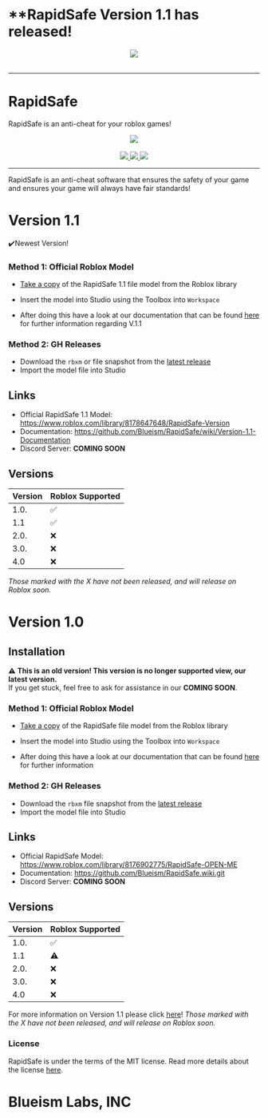 # **RapidSafe Version 1.1 has released!

<div align="center">
    <img src="https://media.discordapp.net/attachments/914444713929605153/916908959779143760/explorer-icon-22.png"/>
<div>&nbsp;</div>
 </a>
</div>
<hr/>

# RapidSafe
RapidSafe is an anti-cheat for your roblox games!

<div align="center">
    <img src="https://media.discordapp.net/attachments/726371863370137661/916741309383983184/blueismlabs2.png?width=406&height=406"/>
<div>&nbsp;</div>
    <a href="https://www.roblox.com/library/8176902775/RapidSafe-OPEN-ME/">
        <img src="https://img.shields.io/static/v1?label=roblox&message=model&color=blue&logo=roblox&logoColor=white"/>
    </a>
    <a href="https://github.com/Blueism/RapidSafe/blob/master/LICENSE">
        <img src="https://img.shields.io/github/license/Blueism/RapidSafe"/>
    </a>
    <a href="https://github.com/Blueism/RapidSafe/releases/tag/roblox">
        <img src="https://img.shields.io/github/release/Blueism/RapidSafe?label=version"/>
    </a>
</div>
<hr/>
RapidSafe is an anti-cheat software that ensures the safety of your game and ensures your game will always have fair standards!

# Version 1.1

✔️Newest Version!

### Method 1: Official Roblox Model
* [Take a copy](https://www.roblox.com/library/8178647648/RapidSafe-Version) of the RapidSafe 1.1 file model from the Roblox library

* Insert the model into Studio using the Toolbox into `Workspace`

* After doing this have a look at our documentation that can be found [here](https://github.com/Blueism/RapidSafe/wiki/1.1-Setup) for further information regarding V.1.1

### Method 2: GH Releases

* Download the `rbxm` or file snapshot from the [latest release](https://github.com/Blueism/RapidSafe/releases/tag/roblox)
* Import the model file into Studio

## Links
* Official RapidSafe 1.1 Model: https://www.roblox.com/library/8178647648/RapidSafe-Version
* Documentation: https://github.com/Blueism/RapidSafe/wiki/Version-1.1-Documentation
* Discord Server: **COMING SOON**

## Versions
| Version | Roblox Supported        |
| ------- | ------------------ |
| 1.0.  | ✅ |
| 1.1    | ✅ |               
| 2.0.   | ❌                |
| 3.0.   | ❌ |
| 4.0   | ❌                |

*Those marked with the X have not been released, and will release on Roblox soon.*


# Version 1.0 

## Installation

:warning: **This is an old version! This version is no longer supported view, our latest version.**
<br>If you get stuck, feel free to ask for assistance in our **COMING SOON**.

### Method 1: Official Roblox Model
* [Take a copy](https://www.roblox.com/library/8176902775/RapidSafe-OPEN-ME) of the RapidSafe file model from the Roblox library

* Insert the model into Studio using the Toolbox into `Workspace`

* After doing this have a look at our documentation that can be found [here](https://github.com/Blueism/RapidSafe.wiki.git) for further information

### Method 2: GH Releases

* Download the `rbxm` file snapshot from the [latest release](https://github.com/Blueism/RapidSafe/releases/tag/roblox)
* Import the model file into Studio

## Links
* Official RapidSafe Model: https://www.roblox.com/library/8176902775/RapidSafe-OPEN-ME
* Documentation: https://github.com/Blueism/RapidSafe.wiki.git
* Discord Server: **COMING SOON**

## Versions
| Version | Roblox Supported        |
| ------- | ------------------ |
| 1.0.  | ✅ |
| 1.1    | :warning: |               
| 2.0.   | ❌                |
| 3.0.   | ❌ |
| 4.0   | ❌                |

For more information on Version 1.1 please click [here](https://github.com/Blueism/RapidSafe/wiki)!
*Those marked with the X have not been released, and will release on Roblox soon.*

### License

RapidSafe is under the terms of the MIT license. Read more details about the license [here](https://github.com/Blueism/RapidSafe/blob/master/LICENSE).

# Blueism Labs, INC
